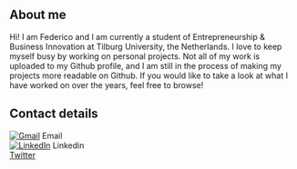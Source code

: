 ## About me

Hi! I am Federico and I am currently a student of Entrepreneurship & Business Innovation at Tilburg University, the Netherlands. I love to keep myself busy by working on personal projects. Not all of my work is uploaded to my Github profile, and I am still in the process of making my projects more readable on Github. If you would like to take a look at what I have worked on over the years, feel free to browse!

## Contact details
[![Gmail][1]][1.1] Email
<br />
[![LinkedIn][2]][2.1] Linkedin
<br />
[Twitter](https://twitter.com/fedecuci_)
<!-- links to social media icons -->

[1]: https://i.imgur.com/Oy5eMls.png (gmail icon)
[2]: https://i.imgur.com/8SInFes.png (linkedin icon)
[3]: https://i.imgur.com/mqGwB1p.png (stackoverflow icon)


<!-- links to your social media accounts -->

[1.1]: mailto:github@fedec.online
[2.1]: https://www.linkedin.com/in/fedecuci/
[3.1]: https://stackoverflow.com/users/8776965/fedecuci
